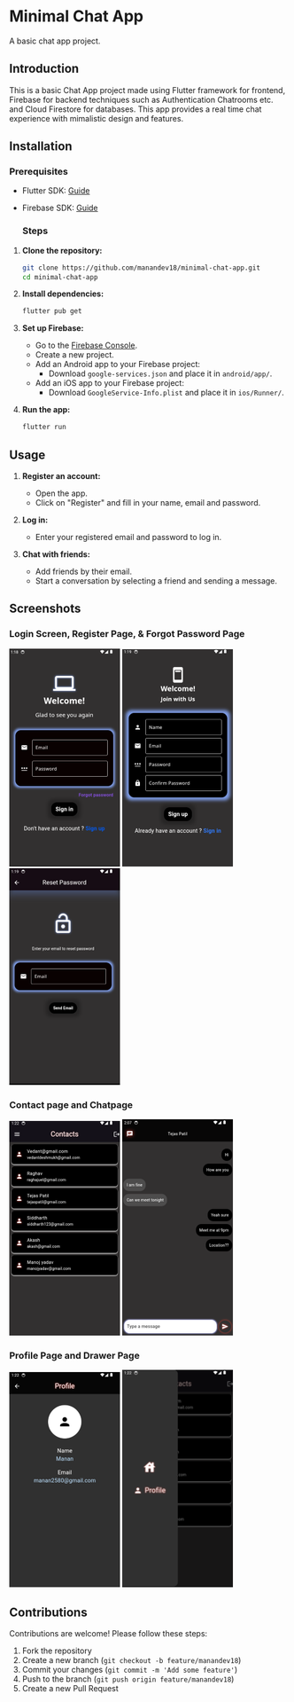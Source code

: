 # Minimal Chat App

A basic chat app project.

## Introduction
This is a basic Chat App project made using Flutter framework for frontend, 
Firebase for backend techniques such as Authentication Chatrooms etc. and Cloud Firestore for databases.
This app provides a real time chat experience with mimalistic design and features.

## Installation
### Prerequisites
- Flutter SDK: [Guide](https://flutter.dev/docs/get-started/install)
- Firebase SDK: [Guide](https://firebase.google.com/docs/android/setup)

  ### Steps

1. **Clone the repository:**
    ```sh
    git clone https://github.com/manandev18/minimal-chat-app.git
    cd minimal-chat-app
    ```

2. **Install dependencies:**
    ```sh
    flutter pub get
    ```

3. **Set up Firebase:**
    - Go to the [Firebase Console](https://console.firebase.google.com/).
    - Create a new project.
    - Add an Android app to your Firebase project:
      - Download `google-services.json` and place it in `android/app/`.
    - Add an iOS app to your Firebase project:
      - Download `GoogleService-Info.plist` and place it in `ios/Runner/`.

4. **Run the app:**
    ```sh
    flutter run
    ```

## Usage

1. **Register an account:**
   - Open the app.
   - Click on "Register" and fill in your name, email and password.

2. **Log in:**
   - Enter your registered email and password to log in.

3. **Chat with friends:**
   - Add friends by their email.
   - Start a conversation by selecting a friend and sending a message.
  
## Screenshots

### Login Screen, Register Page, & Forgot Password Page
![Login Screen](screenshots/login.png)
![Register Page](screenshots/signup.png)
![Forgot Password Page](screenshots/reset..png)

### Contact page and Chatpage
![Contact Page](screenshots/contacts.png)
![Chatpage](screenshots/chat.png)

### Profile Page and Drawer Page
![Profile page](screenshots/profile.png)
![Drawer page](screenshots/drawer.png)

   ## Contributions

 Contributions are welcome! Please follow these steps:

1. Fork the repository
2. Create a new branch (`git checkout -b feature/manandev18`)
3. Commit your changes (`git commit -m 'Add some feature'`)
4. Push to the branch (`git push origin feature/manandev18`)
5. Create a new Pull Request


